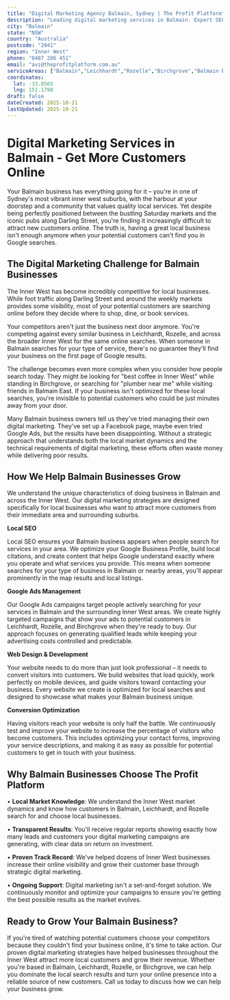 ```yaml
---
title: "Digital Marketing Agency Balmain, Sydney | The Profit Platform"
description: "Leading digital marketing services in Balmain. Expert SEO, Google Ads & web design for Inner West businesses. Call 0487 286 451 for a free consultation."
city: "Balmain"
state: "NSW"
country: "Australia"
postcode: "2041"
region: "Inner West"
phone: "0487 286 451"
email: "avi@theprofitplatform.com.au"
serviceAreas: ["Balmain","Leichhardt","Rozelle","Birchgrove","Balmain East"]
coordinates:
  lat: -33.8565
  lng: 151.1798
draft: false
dateCreated: 2025-10-21
lastUpdated: 2025-10-21
---
```


<script type="application/ld+json">
{
  "@context": "https://schema.org",
  "@type": "LocalBusiness",
  "@id": "https://theprofitplatform.com.au/locations/balmain/",
  "name": "The Profit Platform",
  "description": "Leading digital marketing services in Balmain. Expert SEO, Google Ads & web design for Inner West businesses. Call 0487 286 451 for a free consultation.",
  "url": "https://theprofitplatform.com.au/locations/balmain/",
  "telephone": "0487 286 451",
  "email": "avi@theprofitplatform.com.au",
  "address": {
    "@type": "PostalAddress",
    "addressLocality": "Balmain",
    "addressRegion": "NSW",
    "postalCode": "2041",
    "addressCountry": "AU"
  },
  "areaServed": {
    "@type": "City",
    "name": "Balmain"
  },
  "priceRange": "$$",
  "openingHours": "Mo-Fr 09:00-18:00",
  "sameAs": [
    "https://www.facebook.com/theprofitplatform",
    "https://www.linkedin.com/company/theprofitplatform",
    "https://twitter.com/profitplatform"
  ],
  "geo": {
    "@type": "GeoCoordinates"
  }
}
</script>


# Digital Marketing Services in Balmain - Get More Customers Online

Your Balmain business has everything going for it – you're in one of Sydney's most vibrant inner west suburbs, with the harbour at your doorstep and a community that values quality local services. Yet despite being perfectly positioned between the bustling Saturday markets and the iconic pubs along Darling Street, you're finding it increasingly difficult to attract new customers online. The truth is, having a great local business isn't enough anymore when your potential customers can't find you in Google searches.

## The Digital Marketing Challenge for Balmain Businesses

The Inner West has become incredibly competitive for local businesses. While foot traffic along Darling Street and around the weekly markets provides some visibility, most of your potential customers are searching online before they decide where to shop, dine, or book services.

Your competitors aren't just the business next door anymore. You're competing against every similar business in Leichhardt, Rozelle, and across the broader Inner West for the same online searches. When someone in Balmain searches for your type of service, there's no guarantee they'll find your business on the first page of Google results.

The challenge becomes even more complex when you consider how people search today. They might be looking for "best coffee in Inner West" while standing in Birchgrove, or searching for "plumber near me" while visiting friends in Balmain East. If your business isn't optimized for these local searches, you're invisible to potential customers who could be just minutes away from your door.

Many Balmain business owners tell us they've tried managing their own digital marketing. They've set up a Facebook page, maybe even tried Google Ads, but the results have been disappointing. Without a strategic approach that understands both the local market dynamics and the technical requirements of digital marketing, these efforts often waste money while delivering poor results.

## How We Help Balmain Businesses Grow

We understand the unique characteristics of doing business in Balmain and across the Inner West. Our digital marketing strategies are designed specifically for local businesses who want to attract more customers from their immediate area and surrounding suburbs.

**Local SEO**

Local SEO ensures your Balmain business appears when people search for services in your area. We optimize your Google Business Profile, build local citations, and create content that helps Google understand exactly where you operate and what services you provide. This means when someone searches for your type of business in Balmain or nearby areas, you'll appear prominently in the map results and local listings.

**Google Ads Management**

Our Google Ads campaigns target people actively searching for your services in Balmain and the surrounding Inner West areas. We create highly targeted campaigns that show your ads to potential customers in Leichhardt, Rozelle, and Birchgrove when they're ready to buy. Our approach focuses on generating qualified leads while keeping your advertising costs controlled and predictable.

**Web Design & Development**

Your website needs to do more than just look professional – it needs to convert visitors into customers. We build websites that load quickly, work perfectly on mobile devices, and guide visitors toward contacting your business. Every website we create is optimized for local searches and designed to showcase what makes your Balmain business unique.

**Conversion Optimization**

Having visitors reach your website is only half the battle. We continuously test and improve your website to increase the percentage of visitors who become customers. This includes optimizing your contact forms, improving your service descriptions, and making it as easy as possible for potential customers to get in touch with your business.

## Why Balmain Businesses Choose The Profit Platform

• **Local Market Knowledge**: We understand the Inner West market dynamics and know how customers in Balmain, Leichhardt, and Rozelle search for and choose local businesses.

• **Transparent Results**: You'll receive regular reports showing exactly how many leads and customers your digital marketing campaigns are generating, with clear data on return on investment.

• **Proven Track Record**: We've helped dozens of Inner West businesses increase their online visibility and grow their customer base through strategic digital marketing.

• **Ongoing Support**: Digital marketing isn't a set-and-forget solution. We continuously monitor and optimize your campaigns to ensure you're getting the best possible results as the market evolves.

## Ready to Grow Your Balmain Business?

If you're tired of watching potential customers choose your competitors because they couldn't find your business online, it's time to take action. Our proven digital marketing strategies have helped businesses throughout the Inner West attract more local customers and grow their revenue. Whether you're based in Balmain, Leichhardt, Rozelle, or Birchgrove, we can help you dominate the local search results and turn your online presence into a reliable source of new customers. Call us today to discuss how we can help your business grow.